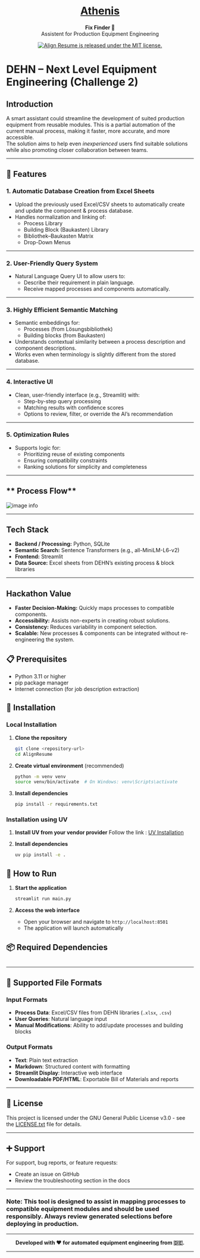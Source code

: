 <h1 align="center">
  <a href="">
    Athenis 
  </a>
</h1>
<p align="center">
  <strong>Fix Finder 📑</strong>
  <br>
  Assistent for Production Equipment Engineering
</p>

<p align="center">
  <a href="https://github.com/HaarisIqubal/AlignResume/blob/main/LICENSE.txt">
    <img src="https://img.shields.io/badge/license-GPL3.0-blue.svg" alt="Align Resume is released under the MIT license." />
  </a>
</p>

# **DEHN – Next Level Equipment Engineering (Challenge 2)**

## **Introduction**
A smart assistant could streamline the development of suited production equipment from reusable modules. This is a partial automation of the current manual process, making it faster, more accurate, and more accessible.  
The solution aims to help even *inexperienced* users find suitable solutions while also promoting closer collaboration between teams.

---

## **🚀 Features**

### **1. Automatic Database Creation from Excel Sheets**
- Upload the previously used Excel/CSV sheets to automatically create and update the component & process database.
- Handles normalization and linking of:
  - Process Library
  - Building Block (Baukasten) Library
  - Bibliothek–Baukasten Matrix
  - Drop-Down Menus

---

### **2. User-Friendly Query System**
- Natural Language Query UI to allow users to:
  - Describe their requirement in plain language.
  - Receive mapped processes and components automatically.

---

### **3. Highly Efficient Semantic Matching**
- Semantic embeddings for:
  - Processes (from Lösungsbibliothek)
  - Building blocks (from Baukasten)
- Understands contextual similarity between a process description and component descriptions.
- Works even when terminology is slightly different from the stored database.

---

### **4. Interactive UI**
- Clean, user-friendly interface (e.g., Streamlit) with:
  - Step-by-step query processing
  - Matching results with confidence scores
  - Options to review, filter, or override the AI’s recommendation

---

### **5. Optimization Rules**
- Supports logic for:
  - Prioritizing reuse of existing components
  - Ensuring compatibility constraints
  - Ranking solutions for simplicity and completeness


---

## ** Process Flow**
![image info](./images/process_graph.png)


---

## **Tech Stack**
- **Backend / Processing:** Python, SQLite
- **Semantic Search:** Sentence Transformers (e.g., all-MiniLM-L6-v2)
- **Frontend:** Streamlit
- **Data Source:** Excel sheets from DEHN’s existing process & block libraries

---

## **Hackathon Value**
- **Faster Decision-Making:** Quickly maps processes to compatible components.
- **Accessibility:** Assists non-experts in creating robust solutions.
- **Consistency:** Reduces variability in component selection.
- **Scalable:** New processes & components can be integrated without re-engineering the system.


## 📋 Prerequisites

- Python 3.11 or higher
- pip package manager
- Internet connection (for job description extraction)

## 🔧 Installation

### Local Installation

1. **Clone the repository**
   ```bash
   git clone <repository-url>
   cd AlignResume
   ```

2. **Create virtual environment** (recommended)
   ```bash
   python -m venv venv
   source venv/bin/activate  # On Windows: venv\Scripts\activate
   ```

3. **Install dependencies**
   ```bash
   pip install -r requirements.txt
   ```

### Installation using UV

1. **Install UV from your vendor provider**
   Follow the link : [UV Installation](https://docs.astral.sh/uv/getting-started/installation/)

2. **Install dependencies**
   ```bash
   uv pip install -e .
   ```

## 🚀 How to Run

1. **Start the application**
   ```bash
   streamlit run main.py
   ```

2. **Access the web interface**
   - Open your browser and navigate to `http://localhost:8501`
   - The application will launch automatically

## 📦 Required Dependencies

```

```


---

## 💾 Supported File Formats

### Input Formats
- **Process Data**: Excel/CSV files from DEHN libraries (`.xlsx`, `.csv`)
- **User Queries**: Natural language input
- **Manual Modifications**: Ability to add/update processes and building blocks

### Output Formats
- **Text**: Plain text extraction
- **Markdown**: Structured content with formatting
- **Streamlit Display**: Interactive web interface
- **Downloadable PDF/HTML**: Exportable Bill of Materials and reports

---

## 📄 License

This project is licensed under the GNU General Public License v3.0 - see the [LICENSE.txt](LICENSE.txt) file for details.

---

## ➕ Support

For support, bug reports, or feature requests:
- Create an issue on GitHub
- Review the troubleshooting section in the docs

---

### **Note**: This tool is designed to assist in mapping processes to compatible equipment modules and should be used responsibly. Always review generated selections before deploying in production.

---

<center><strong>Developed with ❤️ for automated equipment engineering from 🇩🇪.</strong></center>


---